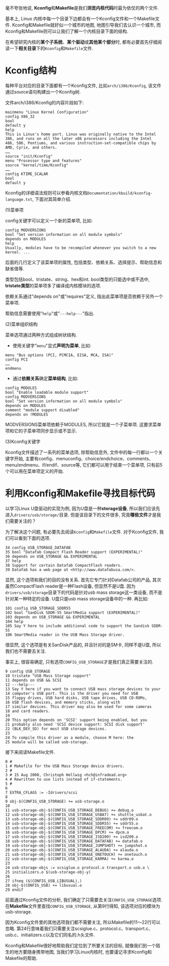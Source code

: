 毫不夸张地说, **Kconfig**和**Makefile**是我们**浏览内核代码**时最为依仗的两个文件. 

基本上, Linux 内核中每一个目录下边都会有一个Kconfig文件和一个Makefile文件. Kconfig和Makefile就好似一个城市的地图, 地图引导我们去认识一个城市, 而Kconfig和Makefile则可以让我们了解一个内核目录下面的结构. 

在希望研究内核的**某个子系统**、**某个驱动**或**其他某个部分**时, 都有必要首先仔细阅读一下**相关目录**下的`Kconfig`和`Makefile`文件. 

# Kconfig结构

每种平台对应的目录下面都有一个Kconfig文件, 比如`arch/i386/Kconfig`, 该文件通过source语句构建出一个Kconfig树. 

文件arch/i386/Kconfig的内容片段如下: 

```kconfig
mainmenu "Linux Kernel Configuration"
config X86_32
bool
default y
help
This is Linux's home port. Linux was originally native to the Intel
386, and runs on all the later x86 processors including the Intel
486, 586, Pentiums, and various instruction-set-compatible chips by
AMD, Cyrix, and others.
……
source "init/Kconfig"
menu "Processor type and features"
source "kernel/time/Kconfig"
……
config KTIME_SCALAR
bool
default y
```

Kconfig的详细语法规则可以参看内核文档`Documentation/kbuild/kconfig-language.txt`, 下面对其简单介绍. 

(1)菜单项

config关键字可以定义一个新的菜单项, 比如: 

```
config MODVERSIONS
bool "Set version information on all module symbols"
depends on MODULES
help
Usually, modules have to be recompiled whenever you switch to a new
kernel. ...
```

后面的几行定义了该菜单项的属性, 包括类型、依赖关系、选择提示、帮助信息和缺省值等. 

类型包括bool、tristate、string、hex和int. bool类型的只能选中或不选中, **tristate类型**的菜单项多了编译成内核模块的选项. 

依赖关系通过”depends on"或”requires"定义, 指出此菜单项是否依赖于另外一个菜单项. 

帮助信息需要使用”`help`"或”`---help---`"指出. 

(2)菜单组织结构

菜单选项通过两种方式组成树状结构. 

- 使用关键字”`menu`"显式**声明为菜单**, 比如: 

```
menu "Bus options (PCI, PCMCIA, EISA, MCA, ISA)"
config PCI
……
endmenu
```

- 通过**依赖关系**确定**菜单结构**, 比如: 

```
config MODULES
bool "Enable loadable module support"
config MODVERSIONS
bool "Set version information on all module symbols"
depends on MODULES
comment "module support disabled"
depends on !MODULES
```

MODVERSIONS菜单项依赖于MODULES, 所以它就是一个子菜单项. 这要求菜单项和它的子菜单项同步显示或不显示. 

(3)Kconfig关键字

Kconfig文件描述了一系列的菜单选项, 除帮助信息外, 文件中的每一行都以一个关键字开始, 主要有config、menuconfig、choice/endchoice、comments、menu/endmenu、if/endif、source等, 它们都可以用于结束一个菜单项, 只有前5个可以用在菜单项定义的开始. 

# 利用Kconfig和Makefile寻找目标代码

以学习Linux U盘驱动的实现为例, 因为U盘是一种**storage设备**, 所以我们应该先进入`drivers/usb/storage/`目录. 但是该目录下的文件很多, 究竟**哪些文件**才是我们需要关注的？

为了解决这个问题, 有必要先去阅读`Kconfig`和`Makefile`文件. 对于Kconfig文件, 我们可以看到下面的选项. 

```
34 config USB_STORAGE_DATAFAB
35 bool "Datafab Compact Flash Reader support (EXPERIMENTAL)"
36 depends on USB_STORAGE && EXPERIMENTAL
37 help
38 Support for certain Datafab CompactFlash readers.
39 Datafab has a web page at <http://www.datafabusa.com/>.
```

显然, 这个选项和我们的目的没有关系. 首先它专门针对Datafab公司的产品, 其次虽然CompactFlash reader是一种Flash设备, 但显然不是U盘. 因为`drivers/usb/storage`目录下的代码是针对usb mass storage这一类设备, 而不是针对某一种特定的设备. U盘只是usb mass storage设备中的一种. 再比如: 

```
101 config USB_STORAGE_SDDR55
102 bool "SanDisk SDDR-55 SmartMedia support (EXPERIMENTAL)"
103 depends on USB_STORAGE && EXPERIMENTAL
104 help
105 Say Y here to include additional code to support the Sandisk SDDR-55
106 SmartMedia reader in the USB Mass Storage driver.
```

很显然, 这个选项是有关SanDisk产品的, 并且针对的是SM卡, 同样不是U盘, 所以我们也不需要去关注. 

事实上, 很容易确定, 只有选项`CONFIG_USB_STORAGE`才是我们真正需要关注的. 

```
9 config USB_STORAGE
10 tristate "USB Mass Storage support"
11 depends on USB && SCSI
12 ---help---
13 Say Y here if you want to connect USB mass storage devices to your
14 computer's USB port. This is the driver you need for USB
15 floppy drives, USB hard disks, USB tape drives, USB CD-ROMs,
16 USB flash devices, and memory sticks, along with
17 similar devices. This driver may also be used for some cameras
18 and card readers.
19
20 This option depends on 'SCSI' support being enabled, but you
21 probably also need 'SCSI device support: SCSI disk support'
22 (BLK_DEV_SD) for most USB storage devices.
23
24 To compile this driver as a module, choose M here: the
25 module will be called usb-storage.
```

接下来阅读Makefile文件. 

```
0 #
1 # Makefile for the USB Mass Storage device drivers.
2 #
3 # 15 Aug 2000, Christoph Hellwig <hch@infradead.org>
4 # Rewritten to use lists instead of if-statements.
5 #
6
7 EXTRA_CFLAGS := -Idrivers/scsi
8
9 obj-$(CONFIG_USB_STORAGE) += usb-storage.o
10
11 usb-storage-obj-$(CONFIG_USB_STORAGE_DEBUG) += debug.o
12 usb-storage-obj-$(CONFIG_USB_STORAGE_USBAT) += shuttle_usbat.o
13 usb-storage-obj-$(CONFIG_USB_STORAGE_SDDR09) += sddr09.o
14 usb-storage-obj-$(CONFIG_USB_STORAGE_SDDR55) += sddr55.o
15 usb-storage-obj-$(CONFIG_USB_STORAGE_FREECOM) += freecom.o
16 usb-storage-obj-$(CONFIG_USB_STORAGE_DPCM) += dpcm.o
17 usb-storage-obj-$(CONFIG_USB_STORAGE_ISD200) += isd200.o
18 usb-storage-obj-$(CONFIG_USB_STORAGE_DATAFAB) += datafab.o
19 usb-storage-obj-$(CONFIG_USB_STORAGE_JUMPSHOT) += jumpshot.o
20 usb-storage-obj-$(CONFIG_USB_STORAGE_ALAUDA) += alauda.o
21 usb-storage-obj-$(CONFIG_USB_STORAGE_ONETOUCH) += onetouch.o
22 usb-storage-obj-$(CONFIG_USB_STORAGE_KARMA) += karma.o
23
24 usb-storage-objs := scsiglue.o protocol.o transport.o usb.o \
25 initializers.o $(usb-storage-obj-y)
26
27 ifneq ($(CONFIG_USB_LIBUSUAL),)
28 obj-$(CONFIG_USB) += libusual.o
29 endif
```

前面通过Kconfig文件的分析, 我们确定了只需要去关注`CONFIG_USB_STORAGE`选项. 在**Makefile**文件里查找`CONFIG_USB_STORAGE`, 从第9行得知, 该选项对应的模块为usb-storage. 

因为Kconfig文件里的其他选项我们都不需要关注, 所以Makefile的11～22行可以忽略. 第24行意味着我们只需要关注scsiglue.c、protocol.c、transport.c、usb.c、initializers.c以及它们同名的.h头文件. 

Kconfig和Makefile很好地帮助我们定位到了所要关注的目标, 就像我们到一个陌生的地方要随身携带地图, 当我们学习Linux内核时, 也要谨记寻求Kconfig和Makefile的帮助. 
